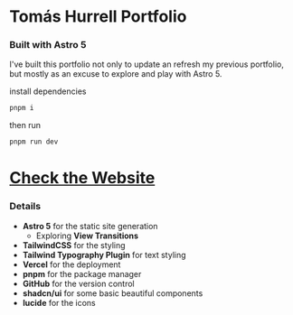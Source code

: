 # Tomás Hurrell Portfolio
### Built with Astro 5

I've built this portfolio not only to update an refresh my previous portfolio, but mostly as an excuse to explore and play with Astro 5.

install dependencies
```sh
pnpm i
```
then run
```sh
pnpm run dev
```

# [Check the Website](https://hurrellt.vercel.app)

### Details
- **Astro 5** for the static site generation
  - Exploring **View Transitions**
- **TailwindCSS** for the styling
- **Tailwind Typography Plugin** for text styling
- **Vercel** for the deployment
- **pnpm** for the package manager
- **GitHub** for the version control
- **shadcn/ui** for some basic beautiful components
- **lucide** for the icons
